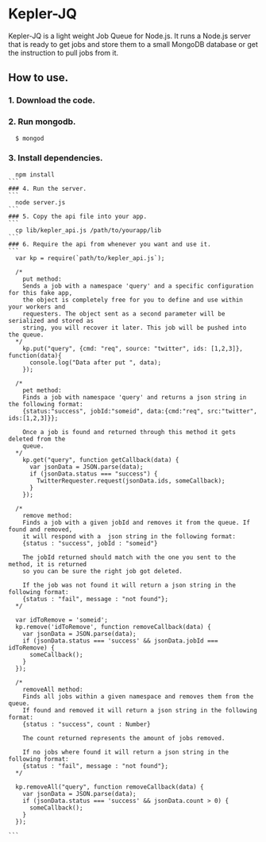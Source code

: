 # Kepler-JQ

Kepler-JQ is a light weight Job Queue for Node.js. It runs a Node.js server that is ready to get jobs and store them
to a small MongoDB database or get the instruction to pull jobs from it.

## How to use.

### 1. Download the code.

### 2. Run mongodb. 
```
  $ mongod
```

### 3. Install dependencies.
````
  npm install
```
### 4. Run the server.
```
  node server.js
```
### 5. Copy the api file into your app.
```
  cp lib/kepler_api.js /path/to/yourapp/lib
```
### 6. Require the api from whenever you want and use it.
```
  var kp = require(`path/to/kepler_api.js`);
  
  /*
    put method:
    Sends a job with a namespace 'query' and a specific configuration for this fake app, 
    the object is completely free for you to define and use within your workers and 
    requesters. The object sent as a second parameter will be serialized and stored as 
    string, you will recover it later. This job will be pushed into the queue.
  */
    kp.put("query", {cmd: "req", source: "twitter", ids: [1,2,3]}, function(data){
      console.log("Data after put ", data);
    });
  
  /*
    pet method:
    Finds a job with namespace 'query' and returns a json string in the following format:
    {status:"success", jobId:"someid", data:{cmd:"req", src:"twitter", ids:[1,2,3]}};
    
    Once a job is found and returned through this method it gets deleted from the 
    queue.
  */
    kp.get("query", function getCallback(data) {
      var jsonData = JSON.parse(data);
      if (jsonData.status === "success") {
        TwitterRequester.request(jsonData.ids, someCallback);
      }
    });
  
  /*
    remove method:
    Finds a job with a given jobId and removes it from the queue. If found and removed,
    it will respond with a  json string in the following format:
    {status : "success", jobId : "someid"}
    
    The jobId returned should match with the one you sent to the method, it is returned 
    so you can be sure the right job got deleted.
    
    If the job was not found it will return a json string in the following format:
    {status : "fail", message : "not found"};
  */
  
  var idToRemove = 'someid';
  kp.remove('idToRemove', function removeCallback(data) {
    var jsonData = JSON.parse(data);
    if (jsonData.status === 'success' && jsonData.jobId === idToRemove) {
      someCallback();
    }
  });
  
  /*
    removeAll method:
    Finds all jobs within a given namespace and removes them from the queue. 
    If found and removed it will return a json string in the following format:
    {status : "success", count : Number}
    
    The count returned represents the amount of jobs removed.
    
    If no jobs where found it will return a json string in the following format:
    {status : "fail", message : "not found"};
  */
  
  kp.removeAll("query", function removeCallback(data) {
    var jsonData = JSON.parse(data);
    if (jsonData.status === 'success' && jsonData.count > 0) {
      someCallback();
    }
  });
  
```
